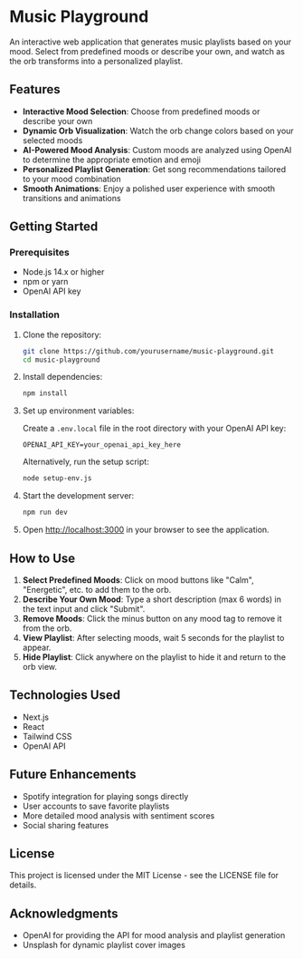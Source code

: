# Music Playground

An interactive web application that generates music playlists based on your mood. Select from predefined moods or describe your own, and watch as the orb transforms into a personalized playlist.

## Features

- **Interactive Mood Selection**: Choose from predefined moods or describe your own
- **Dynamic Orb Visualization**: Watch the orb change colors based on your selected moods
- **AI-Powered Mood Analysis**: Custom moods are analyzed using OpenAI to determine the appropriate emotion and emoji
- **Personalized Playlist Generation**: Get song recommendations tailored to your mood combination
- **Smooth Animations**: Enjoy a polished user experience with smooth transitions and animations

## Getting Started

### Prerequisites

- Node.js 14.x or higher
- npm or yarn
- OpenAI API key

### Installation

1. Clone the repository:
   ```bash
   git clone https://github.com/yourusername/music-playground.git
   cd music-playground
   ```

2. Install dependencies:
   ```bash
   npm install
   ```

3. Set up environment variables:
   
   Create a `.env.local` file in the root directory with your OpenAI API key:
   ```
   OPENAI_API_KEY=your_openai_api_key_here
   ```
   
   Alternatively, run the setup script:
   ```bash
   node setup-env.js
   ```

4. Start the development server:
   ```bash
   npm run dev
   ```

5. Open [http://localhost:3000](http://localhost:3000) in your browser to see the application.

## How to Use

1. **Select Predefined Moods**: Click on mood buttons like "Calm", "Energetic", etc. to add them to the orb.
2. **Describe Your Own Mood**: Type a short description (max 6 words) in the text input and click "Submit".
3. **Remove Moods**: Click the minus button on any mood tag to remove it from the orb.
4. **View Playlist**: After selecting moods, wait 5 seconds for the playlist to appear.
5. **Hide Playlist**: Click anywhere on the playlist to hide it and return to the orb view.

## Technologies Used

- Next.js
- React
- Tailwind CSS
- OpenAI API

## Future Enhancements

- Spotify integration for playing songs directly
- User accounts to save favorite playlists
- More detailed mood analysis with sentiment scores
- Social sharing features

## License

This project is licensed under the MIT License - see the LICENSE file for details.

## Acknowledgments

- OpenAI for providing the API for mood analysis and playlist generation
- Unsplash for dynamic playlist cover images
